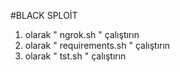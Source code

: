 #BLACK SPLOİT
1. olarak " ngrok.sh " çalıştırın 
2. olarak " requirements.sh " çalıştırın
3. olarak " tst.sh " çalıştırın
